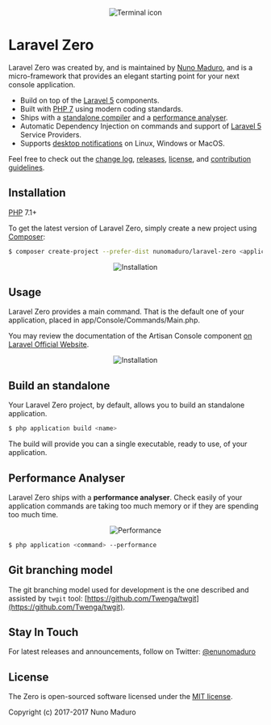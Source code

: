 <p align="center">
    <img title="Terminal icon" src="https://raw.githubusercontent.com/nunomaduro/laravel-zero/stable/docs/logo.png" />
</p>

Laravel Zero
================

Laravel Zero was created by, and is maintained by [Nuno Maduro](https://github.com/nunomaduro), and is a micro-framework that provides an elegant starting point for your next console application.

- Build on top of the [Laravel 5](http://laravel.com) components.
- Built with [PHP 7](http://php.net) using modern coding standards.
- Ships with a [standalone compiler](#build-an-standalone) and a [performance analyser](#performance-analyser).
- Automatic Dependency Injection on commands and support of [Laravel 5](http://laravel.com) Service Providers.
- Supports [desktop notifications](https://github.com/nunomaduro/laravel-desktop-notifier) on Linux, Windows or MacOS.

Feel free to check out the [change log](CHANGELOG.md), [releases](nunomaduro/laravel-zero/releases), [license](LICENSE), and [contribution guidelines](CONTRIBUTING.md).

## Installation

[PHP](https://php.net) 7.1+

To get the latest version of Laravel Zero, simply create a new project using [Composer](https://getcomposer.org):

```bash
$ composer create-project --prefer-dist nunomaduro/laravel-zero <application-name>
```

<p align="center">
    <img title="Installation" src="https://raw.githubusercontent.com/nunomaduro/laravel-zero/stable/docs/install.gif" />
</p>

<a name="usage"></a>
## Usage

Laravel Zero provides a main command. That is the default one of your application, placed in app/Console/Commands/Main.php.

You may review the documentation of the Artisan Console component [on Laravel Official Website](https://laravel.com/docs/5.4/artisan).

<p align="center">
    <img title="Installation" src="https://raw.githubusercontent.com/nunomaduro/laravel-zero/stable/docs/commands.gif" />
</p>

<a name="build-an-standalone"></a>
## Build an standalone

Your Laravel Zero project, by default, allows you to build an standalone application.

```sh
$ php application build <name>
```

The build will provide you can a single executable, ready to use, of your application.

<a name="performance-analyser"></a>
## Performance Analyser

Laravel Zero ships with a **performance analyser**. Check easily of your application commands are taking too much memory or if they are spending too much time.

 <p align="center">
     <img title="Performance" src="https://raw.githubusercontent.com/nunomaduro/laravel-zero/stable/docs/performance.png" />
 </p>

 ```sh
 $ php application <command> --performance
 ```

## Git branching model

The git branching model used for development is the one described and assisted by `twgit` tool: [https://github.com/Twenga/twgit](https://github.com/Twenga/twgit).

## Stay In Touch

For latest releases and announcements, follow on Twitter: [@enunomaduro](https://twitter.com/enunomaduro)

## License

The Zero is open-sourced software licensed under the [MIT license](http://opensource.org/licenses/MIT).

Copyright (c) 2017-2017 Nuno Maduro
